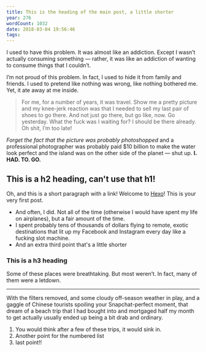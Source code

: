 ```yaml
---
title: This is the heading of the main post, a little shorter
year: 276
wordCount: 1032
date: 2018-03-04 19:56:46
tags:
---
```


<span>I used to have this problem. It was almost like an addiction. Except I wasn’t actually consuming something — rather, it was like an addiction of wanting to consume things that I couldn’t.</span>

I’m not proud of this problem. In fact, I used to hide it from family and friends. I used to pretend like nothing was wrong, like nothing bothered me. Yet, it ate away at me inside.

>For me, for a number of years, it was travel. Show me a pretty picture and my knee-jerk reaction was that I needed to sell my last pair of shoes to go there. And not just go there, but go like, now. Go yesterday. What the fuck was I waiting for? I should be there already. Oh shit, I’m too late!

*Forget the fact that the picture was probably photoshopped* and a professional photographer was probably paid $10 billion to make the water look perfect and the island was on the other side of the planet — shut up. **I. HAD. TO. GO.**

## This is a h2 heading, can't use that h1!

Oh, and this is a short paragraph with a link! Welcome to [Hexo](https://hexo.io/)! This is your very first post. 

* And often, I did. Not all of the time (otherwise I would have spent my life on airplanes), but a fair amount of the time.
* I spent probably tens of thousands of dollars flying to remote, exotic destinations that lit up my Facebook and Instagram every day like a fucking slot machine.
* And an extra third point that's a little shorter

### This is a h3 heading

Some of these places were breathtaking. But most weren’t. In fact, many of them were a letdown.

---

With the filters removed, and some cloudy off-season weather in play, and a gaggle of Chinese tourists spoiling your Snapchat-perfect moment, that dream of a beach trip that I had bought into and mortgaged half my month to get actually usually ended up being a bit drab and ordinary.

1. You would think after a few of these trips, it would sink in.
2. Another point for the numbered list
3. last point!!






